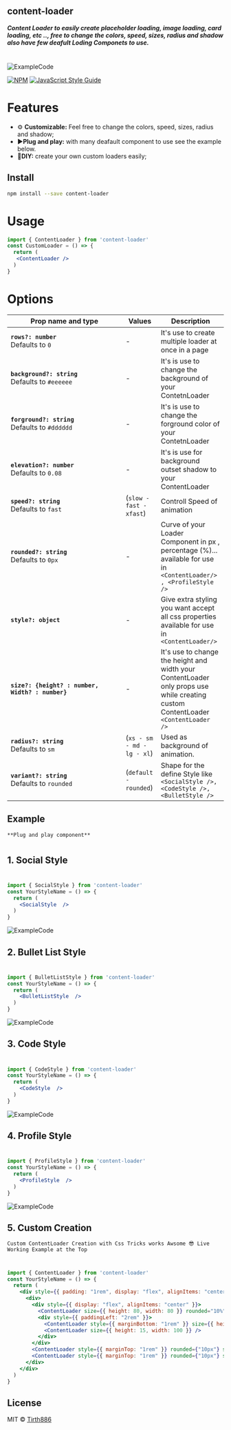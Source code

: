 ## content-loader

***Content Loader to easily create placeholder loading, image loading, card loading, etc .., free to change the colors, speed, sizes, radius and shadow also have few deafult Loding Componets to use.***

#


![ExampleCode](ss/customizeLoader.gif)

[![NPM](https://img.shields.io/npm/v/content-loader.svg)](https://www.npmjs.com/package/content-loader) [![JavaScript Style Guide](https://img.shields.io/badge/code_style-standard-brightgreen.svg)](https://standardjs.com)

# Features

- ⚙ **Customizable:** Feel free to change the colors, speed, sizes, radius and shadow;
- ▶**Plug and play:** with many deafault component to use see the example below.
- 📝**DIY:** create your own custom loaders easily;


## Install

```bash
npm install --save content-loader
```

# Usage

```jsx
import { ContentLoader } from 'content-loader'
const CustomLoader = () => {
  return (
   <ContentLoader />
  )
}
```

# Options

| <div style="width:250px">Prop name and type</div>             | Values                | Description                                                                                                                                                                                                                                                                                         |
| ------------------------------------------------------------- | -------------------------- | --------------------------------------------------------------------------------------------------------------------------------------------------------------------------------------------------------------------------------------------------------------------------------------------------- |
| **`rows?: number`** <br/> Defaults to `0`             | - |  It's use to create multiple loader at once in a page |
| **`background?: string`** <br/> Defaults to `#eeeeee` | - | It's is use to change the background of your ContetnLoader|
|  **`forground?: string`** <br/> Defaults to `#dddddd` | - | It's is use to change the forground color of your ContetnLoader|
| **`elevation?: number`** <br /> Defaults to `0.08`    | - | It's is use for background outset shadow to your ContentLoader|
| **`speed?: string`** <br /> Defaults to `fast`     | (`slow - fast - xfast`) | Controll Speed of animation|
| **`rounded?: string`** <br /> Defaults to `0px`       | - | Curve of your Loader Component in px , percentage (%)...<br/>available for use in `<ContentLoader/> , <ProfileStyle />`|
| **`style?: object`**        | - | Give extra styling you want accept all css properties <br/>available for use in `<ContentLoader/>` |
| **`size?: {height? : number, Width? : number}`**  | - | It's use to change the height and width your ContentLoader </br> only props use while creating custom ContentLoader `<ContentLoader />`  |
| **`radius?: string`** <br /> Defaults to `sm`   | (`xs - sm - md - lg - xl`)  | Used as background of animation. |
| **`variant?: string`** <br /> Defaults to `rounded`| (`default - rounded`)| Shape for the define Style like <br/>`<SocialStyle />, <CodeStyle />,<BulletStyle />`|


## Example 
`**Plug and play component**`
#
## 1. **Social Style**
#
```jsx
import { SocialStyle } from 'content-loader'
const YourStyleName = () => {
  return (
    <SocialStyle  />
  )
}
```
![ExampleCode](ss/socialStyle.png)

## 2. **Bullet List Style**
#
```jsx
import { BulletListStyle } from 'content-loader'
const YourStyleName = () => {
  return (
    <BulletListStyle  />
  )
}
```
![ExampleCode](ss/bulletStyle.png)

## 3. **Code Style**
#
```jsx
import { CodeStyle } from 'content-loader'
const YourStyleName = () => {
  return (
    <CodeStyle  />
  )
}
```
![ExampleCode](ss/codeStyle.png)

## 4. **Profile Style**
#
```jsx
import { ProfileStyle } from 'content-loader'
const YourStyleName = () => {
  return (
    <ProfileStyle  />
  )
}
```
![ExampleCode](./ss/profileStyle.png)


## 5. **Custom Creation**
`Custom ContentLoader Creation with Css Tricks works Awsome 😎 Live Working Example at the Top`
#
```jsx
import { ContentLoader } from 'content-loader'
const YourStyleName = () => {
  return (
    <div style={{ padding: "1rem", display: "flex", alignItems: "center", justifyContent: "center" }} >
      <div>
        <div style={{ display: "flex", alignItems: "center" }}>
          <ContentLoader size={{ height: 80, width: 80 }} rounded="10%" />
          <div style={{ paddingLeft: "2rem" }}>
            <ContentLoader style={{ marginBottom: "1rem" }} size={{ height: 15, width: 200 }} />
            <ContentLoader size={{ height: 15, width: 100 }} />
          </div>
        </div>
        <ContentLoader style={{ marginTop: "1rem" }} rounded={"10px"} size={{ height: 15, width: 350 }} />
        <ContentLoader style={{ marginTop: "1rem" }} rounded={"10px"} size={{ height: 15, width: 350 }} />
      </div>
    </div>
  )
}
```




## License

MIT © [Tirth886](https://github.com/Tirth886)
